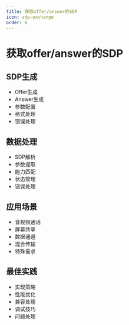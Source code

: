 ```yaml
---
title: 获取offer/answer的SDP
icon: sdp-exchange
order: 6
---
```


# 获取offer/answer的SDP

## SDP生成
- Offer生成
- Answer生成
- 参数配置
- 格式处理
- 错误处理

## 数据处理
- SDP解析
- 参数提取
- 能力匹配
- 状态管理
- 错误处理

## 应用场景
- 音视频通话
- 屏幕共享
- 数据通道
- 混合传输
- 特殊需求

## 最佳实践
- 实现策略
- 性能优化
- 兼容处理
- 调试技巧
- 问题处理
